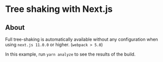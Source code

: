 # Tree shaking with Next.js

## About

Full tree-shaking is automatically available without any configuration when using `next.js 11.0.0` or higher. (`webpack > 5.0`)

In this example, run `yarn analyze` to see the results of the build.

